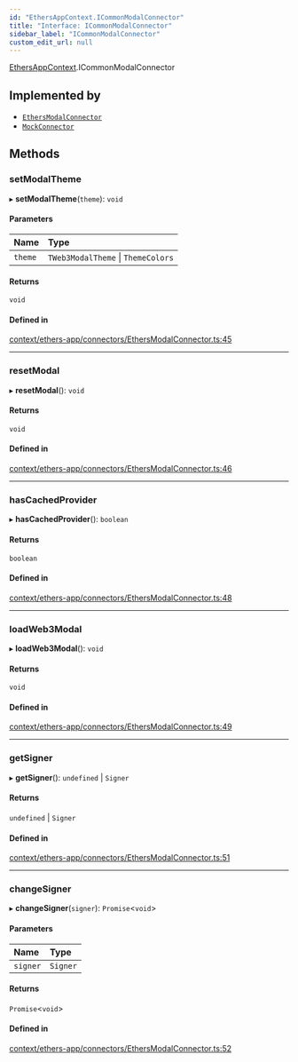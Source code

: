 ```yaml
---
id: "EthersAppContext.ICommonModalConnector"
title: "Interface: ICommonModalConnector"
sidebar_label: "ICommonModalConnector"
custom_edit_url: null
---
```


[EthersAppContext](../modules/EthersAppContext.md).ICommonModalConnector

## Implemented by

- [`EthersModalConnector`](../classes/EthersAppContext.EthersModalConnector.md)
- [`MockConnector`](../classes/TestUtils.MockConnector.md)

## Methods

### setModalTheme

▸ **setModalTheme**(`theme`): `void`

#### Parameters

| Name | Type |
| :------ | :------ |
| `theme` | `TWeb3ModalTheme` \| `ThemeColors` |

#### Returns

`void`

#### Defined in

[context/ethers-app/connectors/EthersModalConnector.ts:45](https://github.com/scaffold-eth/eth-hooks/blob/814ff62/packages/eth-hooks/src/context/ethers-app/connectors/EthersModalConnector.ts#L45)

___

### resetModal

▸ **resetModal**(): `void`

#### Returns

`void`

#### Defined in

[context/ethers-app/connectors/EthersModalConnector.ts:46](https://github.com/scaffold-eth/eth-hooks/blob/814ff62/packages/eth-hooks/src/context/ethers-app/connectors/EthersModalConnector.ts#L46)

___

### hasCachedProvider

▸ **hasCachedProvider**(): `boolean`

#### Returns

`boolean`

#### Defined in

[context/ethers-app/connectors/EthersModalConnector.ts:48](https://github.com/scaffold-eth/eth-hooks/blob/814ff62/packages/eth-hooks/src/context/ethers-app/connectors/EthersModalConnector.ts#L48)

___

### loadWeb3Modal

▸ **loadWeb3Modal**(): `void`

#### Returns

`void`

#### Defined in

[context/ethers-app/connectors/EthersModalConnector.ts:49](https://github.com/scaffold-eth/eth-hooks/blob/814ff62/packages/eth-hooks/src/context/ethers-app/connectors/EthersModalConnector.ts#L49)

___

### getSigner

▸ **getSigner**(): `undefined` \| `Signer`

#### Returns

`undefined` \| `Signer`

#### Defined in

[context/ethers-app/connectors/EthersModalConnector.ts:51](https://github.com/scaffold-eth/eth-hooks/blob/814ff62/packages/eth-hooks/src/context/ethers-app/connectors/EthersModalConnector.ts#L51)

___

### changeSigner

▸ **changeSigner**(`signer`): `Promise`<`void`\>

#### Parameters

| Name | Type |
| :------ | :------ |
| `signer` | `Signer` |

#### Returns

`Promise`<`void`\>

#### Defined in

[context/ethers-app/connectors/EthersModalConnector.ts:52](https://github.com/scaffold-eth/eth-hooks/blob/814ff62/packages/eth-hooks/src/context/ethers-app/connectors/EthersModalConnector.ts#L52)
